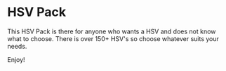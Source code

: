 # HSV Pack

This HSV Pack is there for anyone who wants a HSV and does not know what to choose.
There is over 150+ HSV's so choose whatever suits your needs.

Enjoy!
